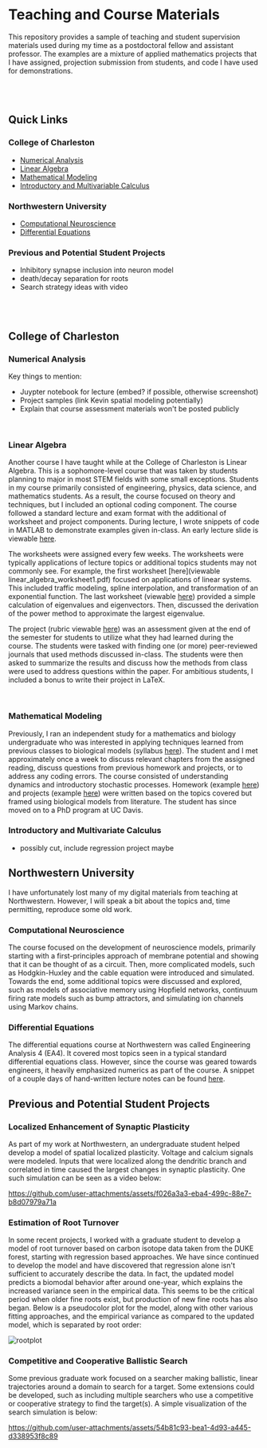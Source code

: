 # Teaching and Course Materials

This repository provides a sample of teaching and student supervision materials used during my time as a postdoctoral fellow and assistant professor. The examples are a mixture of applied mathematics projects that I have assigned, projection submission from students, and code I have used for demonstrations. 

<br/><br/>
## Quick Links

### College of Charleston

- [Numerical Analysis](#numerical-analysis)
- [Linear Algebra](#linear-algebra)
- [Mathematical Modeling](#mathematical-modeling)
- [Introductory and Multivariable Calculus](#introductory-and-multivariate-calculus)

### Northwestern University

- [Computational Neuroscience](#computational-neuroscience)
- [Differential Equations](#differential-equations)

### Previous and Potential Student Projects

- Inhibitory synapse inclusion into neuron model
- death/decay separation for roots
- Search strategy ideas with video




<br/><br/>
## College of Charleston

### Numerical Analysis

Key things to mention:
- Juypter notebook for lecture (embed? if possible, otherwise screenshot)
- Project samples (link Kevin spatial modeling potentially)
- Explain that course assessment materials won't be posted publicly

<br/>

### Linear Algebra

Another course I have taught while at the College of Charleston is Linear Algebra. This is a sophomore-level course that was taken by students planning to major in most STEM fields with some small exceptions. Students in my course primarily consisted of engineering, physics, data science, and mathematics students. As a result, the course focused on theory and techniques, but I included an optional coding component. The course followed a standard lecture and exam format with the additional of worksheet and project components. During lecture, I wrote snippets of code in MATLAB to demonstrate examples given in-class. An early lecture slide is viewable [here](linear_algebra_lecture02-gauss.pdf). 

The worksheets were assigned every few weeks. The worksheets were typically applications of lecture topics or additional topics students may not commonly see. For example, the first worksheet [here](viewable linear_algebra_worksheet1.pdf) focused on applications of linear systems. This included traffic modeling, spline interpolation, and transformation of an exponential function. The last worksheet (viewable [here](linear_algebra_worksheet5.pdf)) provided a simple calculation of eigenvalues and eigenvectors. Then, discussed the derivation of the power method to approximate the largest eigenvalue.

The project (rubric viewable [here](linear_algebra_project_rubric.pdf)) was an assessment given at the end of the semester for students to utilize what they had learned during the course. The students were tasked with finding one (or more) peer-reviewed journals that used methods discussed in-class. The students were then asked to summarize the results and discuss how the methods from class were used to address questions within the paper. For ambitious students, I included a bonus to write their project in LaTeX. 

<br/>

### Mathematical Modeling

Previously, I ran an independent study for a mathematics and biology undergraduate who was interested in applying techniques learned from previous classes to biological models (syllabus [here](math_modeling__syllabus.pdf)). The student and I met approximately once a week to discuss relevant chapters from the assigned reading, discuss questions from previous homework and projects, or to address any coding errors. The course consisted of understanding dynamics and introductory stochastic processes. Homework (example [here](math_modeling_hw1.pdf)) and projects (example [here](math_modeling_project2.pdf)) were written based on the topics covered but framed using biological models from literature. The student has since moved on to a PhD program at UC Davis.


### Introductory and Multivariate Calculus

- possibly cut, include regression project maybe 



## Northwestern University

I have unfortunately lost many of my digital materials from teaching at Northwestern. However, I will speak a bit about the topics and, time permitting, reproduce some old work.

### Computational Neuroscience

The course focused on the development of neuroscience models, primarily starting with a first-principles approach of membrane potential and showing that it can be thought of as a circuit. Then, more complicated models, such as Hodgkin-Huxley and the cable equation were introduced and simulated. Towards the end, some additional topics were discussed and explored, such as models of associative memory using Hopfield networks, continuum firing rate models such as bump attractors, and simulating ion channels using Markov chains.


### Differential Equations

The differential equations course at Northwestern was called Engineering Analysis 4 (EA4). It covered most topics seen in a typical standard differential equations class. However, since the course was geared towards engineers, it heavily emphasized numerics as part of the course. A snippet of a couple days of hand-written lecture notes can be found [here](ea4_notes.pdf).


## Previous and Potential Student Projects

### Localized Enhancement of Synaptic Plasticity

As part of my work at Northwestern, an undergraduate student helped develop a model of spatial localized plasticity. Voltage and calcium signals were modeled. Inputs that were localized along the dendritic branch and correlated in time caused the largest changes in synaptic plasticity. One such simulation can be seen as a video below:

https://github.com/user-attachments/assets/f026a3a3-eba4-499c-88e7-b8d07979a71a





  
### Estimation of Root Turnover 

In some recent projects, I worked with a graduate student to develop a model of root turnover based on carbon isotope data taken from the DUKE forest, starting with regression based approaches. We have since continued to develop the model and have discovered that regression alone isn't sufficient to accurately describe the data. In fact, the updated model predicts a biomodal behavior after around one-year, which explains the increased variance seen in the empirical data. This seems to be the critical period when older fine roots exist, but production of new fine roots has also began. Below is a pseudocolor plot for the model, along with other various fitting approaches, and the empirical variance as compared to the updated model, which is separated by root order:

![rootplot](https://github.com/user-attachments/assets/9eedb84e-b499-4812-99cb-4b723d1bdf2d)






### Competitive and Cooperative Ballistic Search

Some previous graduate work focused on a searcher making ballistic, linear trajectories around a domain to search for a target. Some extensions could be developed, such as including multiple searchers who use a competitive or cooperative strategy to find the target(s). A simple visualization of the search simulation is below:

https://github.com/user-attachments/assets/54b81c93-bea1-4d93-a445-d338953f8c89





